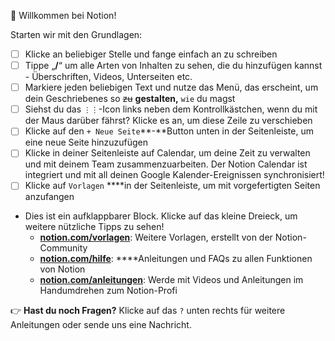👋 Willkommen bei Notion!

Starten wir mit den Grundlagen:

- [ ]  Klicke an beliebiger Stelle und fange einfach an zu schreiben
- [ ]  Tippe „**/**“ um alle Arten von Inhalten zu sehen, die du hinzufügen kannst - Überschriften, Videos, Unterseiten etc.
- [ ]  Markiere jeden beliebigen Text und nutze das Menü, das erscheint, um dein Geschriebenes so ~~zu~~ **gestalten,** `wie` du magst
- [ ]  Siehst du das `⋮⋮`-Icon links neben dem Kontrollkästchen, wenn du mit der Maus darüber fährst? Klicke es an, um diese Zeile zu verschieben
- [ ]  Klicke auf den `+ Neue Seite`**-**Button unten in der Seitenleiste, um eine neue Seite hinzuzufügen
- [ ]  Klicke in deiner Seitenleiste auf Calendar, um deine Zeit zu verwalten und mit deinem Team zusammenzuarbeiten. Der Notion Calendar ist integriert und mit all deinen Google Kalender-Ereignissen synchronisiert!
- [ ]  Klicke auf `Vorlagen` ****in der Seitenleiste, um mit vorgefertigten Seiten anzufangen
- Dies ist ein aufklappbarer Block. Klicke auf das kleine Dreieck, um weitere nützliche Tipps zu sehen!
    - [**notion.com/vorlagen**](https://www.notion.so/templates): Weitere Vorlagen, erstellt von der Notion-Community
    - [**notion.com/hilfe**](https://www.notion.so/help): ****Anleitungen und FAQs zu allen Funktionen von Notion
    - [**notion.com/anleitungen**](http://notion.com/guides): Werde mit Videos und Anleitungen im Handumdrehen zum Notion-Profi

👉 **Hast du noch Fragen?** Klicke auf das `?` unten rechts für weitere Anleitungen oder sende uns eine Nachricht.